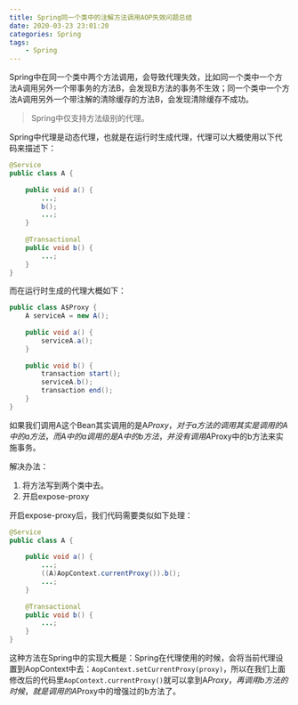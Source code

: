 ```yaml
---
title: Spring同一个类中的注解方法调用AOP失效问题总结
date: 2020-03-23 23:01:20
categories: Spring
tags:
	- Spring
---
```


Spring中在同一个类中两个方法调用，会导致代理失效，比如同一个类中一个方法A调用另外一个带事务的方法B，会发现B方法的事务不生效；同一个类中一个方法A调用另外一个带注解的清除缓存的方法B，会发现清除缓存不成功。

<!--more-->

> Spring中仅支持方法级别的代理。

Spring中代理是动态代理，也就是在运行时生成代理，代理可以大概使用以下代码来描述下：

```java
@Service
public class A {
    
    public void a() {
        ...;
        b();
        ...;
    }
    
    @Transactional
    public void b() {
        ...;   
    }
}
```

而在运行时生成的代理大概如下：

```java
public class A$Proxy {
    A serviceA = new A();
    
    public void a() {
        serviceA.a();
    }
    
    public void b() {
        transaction start();
        serviceA.b();
        transaction end();
    }
}
```

如果我们调用A这个Bean其实调用的是A$Proxy，对于a方法的调用其实是调用的A中的a方法，而A中的a调用的是A中的b方法，并没有调用A$Proxy中的b方法来实施事务。

解决办法：

1. 将方法写到两个类中去。
2. 开启expose-proxy

开启expose-proxy后，我们代码需要类似如下处理：

```java
@Service
public class A {
    
    public void a() {
        ...;
        ((A)AopContext.currentProxy()).b();
        ...;
    }
    
    @Transactional
    public void b() {
        ...;   
    }
}
```

这种方法在Spring中的实现大概是：Spring在代理使用的时候，会将当前代理设置到AopContext中去：`AopContext.setCurrentProxy(proxy)`，所以在我们上面修改后的代码里`AopContext.currentProxy()`就可以拿到A$Proxy，再调用b方法的时候，就是调用的A$Proxy中的增强过的b方法了。